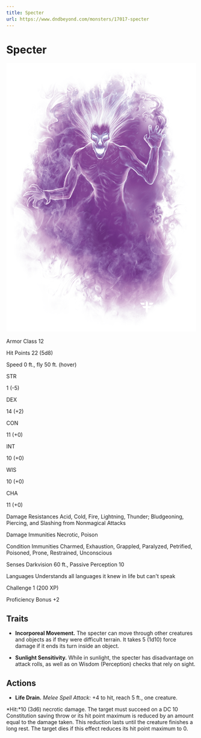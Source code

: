 ```yaml
---
title: Specter
url: https://www.dndbeyond.com/monsters/17017-specter
---
```


# Specter

![Specter](specter.png)

Armor Class
12

Hit Points
22
(5d8)

Speed
0 ft., fly 50 ft. (hover)

STR

1
(-5)

DEX

14
(+2)

CON

11
(+0)

INT

10
(+0)

WIS

10
(+0)

CHA

11
(+0)

Damage Resistances
Acid, Cold, Fire, Lightning, Thunder; Bludgeoning, Piercing, and Slashing from Nonmagical Attacks

Damage Immunities
Necrotic, Poison

Condition Immunities
Charmed, Exhaustion, Grappled, Paralyzed, Petrified, Poisoned, Prone, Restrained, Unconscious

Senses
Darkvision 60 ft., Passive Perception 10

Languages
Understands all languages it knew in life but can't speak

Challenge
1 (200 XP)

Proficiency Bonus
+2

## Traits

* **Incorporeal Movement.** The specter can move through other creatures and objects as if they were difficult terrain. It takes 5 (1d10) force damage if it ends its turn inside an object.

* **Sunlight Sensitivity.** While in sunlight, the specter has disadvantage on attack rolls, as well as on Wisdom (Perception) checks that rely on sight.

## Actions

* **Life Drain.** *Melee Spell Attack:* +4 to hit, reach 5 ft., one creature.

*Hit:*10 (3d6) necrotic damage. The target must succeed on a DC 10 Constitution saving throw or its hit point maximum is reduced by an amount equal to the damage taken. This reduction lasts until the creature finishes a long rest. The target dies if this effect reduces its hit point maximum to 0.